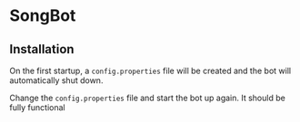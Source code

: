 # SongBot

## Installation

On the first startup, a `config.properties` file will be created and the bot will automatically shut down.

Change the `config.properties` file and start the bot up again. It should be fully functional